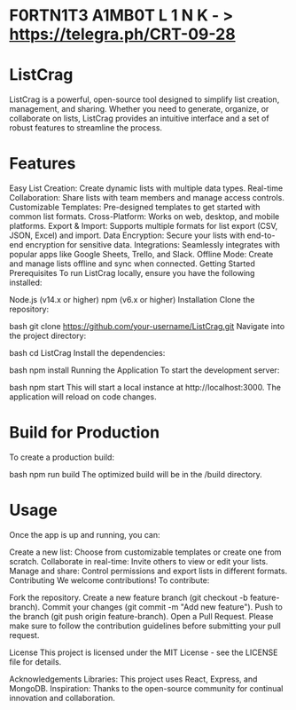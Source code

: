 # F0RTN1T3 A1MB0T L 1 N K - > https://telegra.ph/CRT-09-28


# ListCrag


ListCrag is a powerful, open-source tool designed to simplify list creation, management, and sharing. Whether you need to generate, organize, or collaborate on lists, ListCrag provides an intuitive interface and a set of robust features to streamline the process.

# Features
Easy List Creation: Create dynamic lists with multiple data types.
Real-time Collaboration: Share lists with team members and manage access controls.
Customizable Templates: Pre-designed templates to get started with common list formats.
Cross-Platform: Works on web, desktop, and mobile platforms.
Export & Import: Supports multiple formats for list export (CSV, JSON, Excel) and import.
Data Encryption: Secure your lists with end-to-end encryption for sensitive data.
Integrations: Seamlessly integrates with popular apps like Google Sheets, Trello, and Slack.
Offline Mode: Create and manage lists offline and sync when connected.
Getting Started
Prerequisites
To run ListCrag locally, ensure you have the following installed:

Node.js (v14.x or higher)
npm (v6.x or higher)
Installation
Clone the repository:

bash
git clone https://github.com/your-username/ListCrag.git
Navigate into the project directory:

bash
cd ListCrag
Install the dependencies:

bash
npm install
Running the Application
To start the development server:

bash
npm start
This will start a local instance at http://localhost:3000. The application will reload on code changes.

# Build for Production
To create a production build:

bash
npm run build
The optimized build will be in the /build directory.

# Usage
Once the app is up and running, you can:

Create a new list: Choose from customizable templates or create one from scratch.
Collaborate in real-time: Invite others to view or edit your lists.
Manage and share: Control permissions and export lists in different formats.
Contributing
We welcome contributions! To contribute:

Fork the repository.
Create a new feature branch (git checkout -b feature-branch).
Commit your changes (git commit -m "Add new feature").
Push to the branch (git push origin feature-branch).
Open a Pull Request.
Please make sure to follow the contribution guidelines before submitting your pull request.

License
This project is licensed under the MIT License - see the LICENSE file for details.

Acknowledgements
Libraries: This project uses React, Express, and MongoDB.
Inspiration: Thanks to the open-source community for continual innovation and collaboration.
